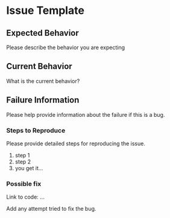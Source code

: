 # Issue Template

## Expected Behavior

Please describe the behavior you are expecting

## Current Behavior

What is the current behavior?

## Failure Information

Please help provide information about the failure if this is a bug.

### Steps to Reproduce

Please provide detailed steps for reproducing the issue.

1. step 1
2. step 2
3. you get it...

### Possible fix

Link to code: ...

Add any attempt tried to fix the bug.

